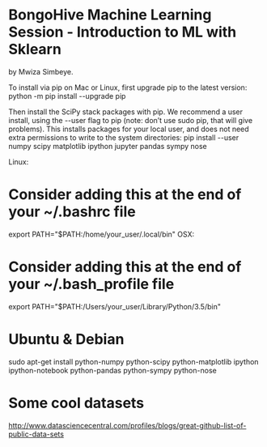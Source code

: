 # BongoHive Machine Learning Session - Introduction to ML with Sklearn
by Mwiza Simbeye.

To install via pip on Mac or Linux, first upgrade pip to the latest version:
python -m pip install --upgrade pip

Then install the SciPy stack packages with pip. We recommend a user install, using the --user flag to pip (note: don’t use sudo pip, that will give problems). This installs packages for your local user, and does not need extra permissions to write to the system directories:
pip install --user numpy scipy matplotlib ipython jupyter pandas sympy nose

Linux:
# Consider adding this at the end of your ~/.bashrc file
export PATH="$PATH:/home/your_user/.local/bin"
OSX:
# Consider adding this at the end of your ~/.bash_profile file
export PATH="$PATH:/Users/your_user/Library/Python/3.5/bin"

# Ubuntu & Debian
sudo apt-get install python-numpy python-scipy python-matplotlib ipython ipython-notebook python-pandas python-sympy python-nose

# Some cool datasets
http://www.datasciencecentral.com/profiles/blogs/great-github-list-of-public-data-sets
